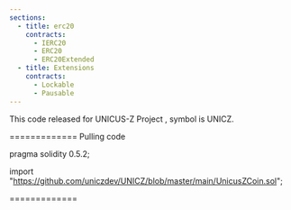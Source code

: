 ```yaml
---
sections:
  - title: erc20
    contracts:
      - IERC20
      - ERC20
      - ERC20Extended
  - title: Extensions
    contracts:
      - Lockable
      - Pausable
---
```


This code released for UNICUS-Z Project , symbol is UNICZ.


=============
Pulling code

pragma solidity 0.5.2;

import "https://github.com/uniczdev/UNICZ/blob/master/main/UnicusZCoin.sol";

=============